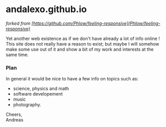# andalexo.github.io

_forked from [https://github.com/Phlow/feeling-responsive](Phlow/feeling-responsive)_

Yet another web existence as if we don't have already a lot of info online !
This site does not really have a reason to exist; but maybe I will somehow make some use out of it and show a bit of my work and interests at the same time.

### Plan

In general it would be nice to have a few info on topics such as:

+ science, physics and math
+ software developement
+ music
+ photography.

Cheers,  
Andreas

